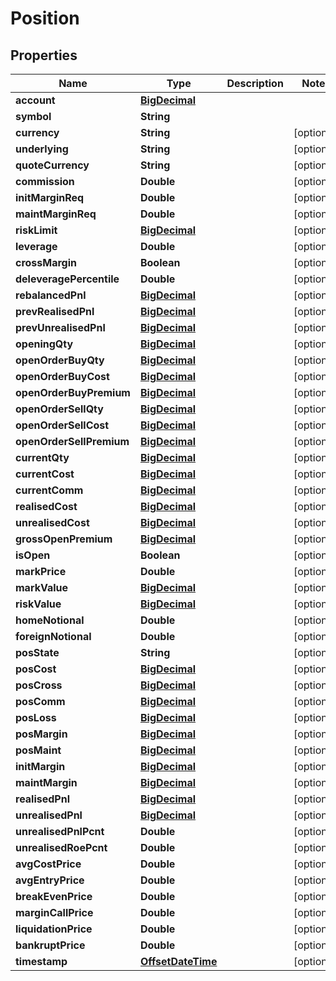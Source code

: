 
# Position

## Properties
Name | Type | Description | Notes
------------ | ------------- | ------------- | -------------
**account** | [**BigDecimal**](BigDecimal.md) |  | 
**symbol** | **String** |  | 
**currency** | **String** |  |  [optional]
**underlying** | **String** |  |  [optional]
**quoteCurrency** | **String** |  |  [optional]
**commission** | **Double** |  |  [optional]
**initMarginReq** | **Double** |  |  [optional]
**maintMarginReq** | **Double** |  |  [optional]
**riskLimit** | [**BigDecimal**](BigDecimal.md) |  |  [optional]
**leverage** | **Double** |  |  [optional]
**crossMargin** | **Boolean** |  |  [optional]
**deleveragePercentile** | **Double** |  |  [optional]
**rebalancedPnl** | [**BigDecimal**](BigDecimal.md) |  |  [optional]
**prevRealisedPnl** | [**BigDecimal**](BigDecimal.md) |  |  [optional]
**prevUnrealisedPnl** | [**BigDecimal**](BigDecimal.md) |  |  [optional]
**openingQty** | [**BigDecimal**](BigDecimal.md) |  |  [optional]
**openOrderBuyQty** | [**BigDecimal**](BigDecimal.md) |  |  [optional]
**openOrderBuyCost** | [**BigDecimal**](BigDecimal.md) |  |  [optional]
**openOrderBuyPremium** | [**BigDecimal**](BigDecimal.md) |  |  [optional]
**openOrderSellQty** | [**BigDecimal**](BigDecimal.md) |  |  [optional]
**openOrderSellCost** | [**BigDecimal**](BigDecimal.md) |  |  [optional]
**openOrderSellPremium** | [**BigDecimal**](BigDecimal.md) |  |  [optional]
**currentQty** | [**BigDecimal**](BigDecimal.md) |  |  [optional]
**currentCost** | [**BigDecimal**](BigDecimal.md) |  |  [optional]
**currentComm** | [**BigDecimal**](BigDecimal.md) |  |  [optional]
**realisedCost** | [**BigDecimal**](BigDecimal.md) |  |  [optional]
**unrealisedCost** | [**BigDecimal**](BigDecimal.md) |  |  [optional]
**grossOpenPremium** | [**BigDecimal**](BigDecimal.md) |  |  [optional]
**isOpen** | **Boolean** |  |  [optional]
**markPrice** | **Double** |  |  [optional]
**markValue** | [**BigDecimal**](BigDecimal.md) |  |  [optional]
**riskValue** | [**BigDecimal**](BigDecimal.md) |  |  [optional]
**homeNotional** | **Double** |  |  [optional]
**foreignNotional** | **Double** |  |  [optional]
**posState** | **String** |  |  [optional]
**posCost** | [**BigDecimal**](BigDecimal.md) |  |  [optional]
**posCross** | [**BigDecimal**](BigDecimal.md) |  |  [optional]
**posComm** | [**BigDecimal**](BigDecimal.md) |  |  [optional]
**posLoss** | [**BigDecimal**](BigDecimal.md) |  |  [optional]
**posMargin** | [**BigDecimal**](BigDecimal.md) |  |  [optional]
**posMaint** | [**BigDecimal**](BigDecimal.md) |  |  [optional]
**initMargin** | [**BigDecimal**](BigDecimal.md) |  |  [optional]
**maintMargin** | [**BigDecimal**](BigDecimal.md) |  |  [optional]
**realisedPnl** | [**BigDecimal**](BigDecimal.md) |  |  [optional]
**unrealisedPnl** | [**BigDecimal**](BigDecimal.md) |  |  [optional]
**unrealisedPnlPcnt** | **Double** |  |  [optional]
**unrealisedRoePcnt** | **Double** |  |  [optional]
**avgCostPrice** | **Double** |  |  [optional]
**avgEntryPrice** | **Double** |  |  [optional]
**breakEvenPrice** | **Double** |  |  [optional]
**marginCallPrice** | **Double** |  |  [optional]
**liquidationPrice** | **Double** |  |  [optional]
**bankruptPrice** | **Double** |  |  [optional]
**timestamp** | [**OffsetDateTime**](OffsetDateTime.md) |  |  [optional]



